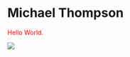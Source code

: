 <html>
 
<body>
  <h1>Michael Thompson</h1>
  <p style="color:red">Hello World.</p>
  <img src="https://i.giphy.com/media/3ogwG4ktaHI9N7V1WE/giphy.webp" />
</body>
 
</html>
